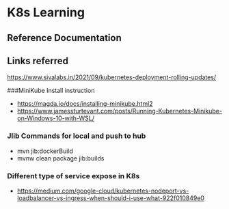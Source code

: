 # K8s Learning

## Reference Documentation

## Links referred
https://www.sivalabs.in/2021/09/kubernetes-deployment-rolling-updates/

###MiniKube Install instruction
- https://magda.io/docs/installing-minikube.html2
- https://www.jamessturtevant.com/posts/Running-Kubernetes-Minikube-on-Windows-10-with-WSL/

### Jlib Commands for local and push to hub
- mvn jib:dockerBuild
- mvnw clean package jib:builds

### Different type of service expose in K8s
- https://medium.com/google-cloud/kubernetes-nodeport-vs-loadbalancer-vs-ingress-when-should-i-use-what-922f010849e0